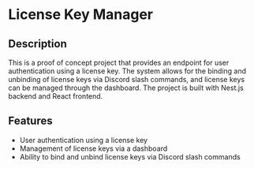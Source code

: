 # License Key Manager

## Description

This is a proof of concept project that provides an endpoint for user authentication using a license key.
The system allows for the binding and unbinding of license keys via Discord slash commands, and license keys can be managed through the dashboard.
The project is built with Nest.js backend and React frontend.

## Features

- User authentication using a license key
- Management of license keys via a dashboard
- Ability to bind and unbind license keys via Discord slash commands
